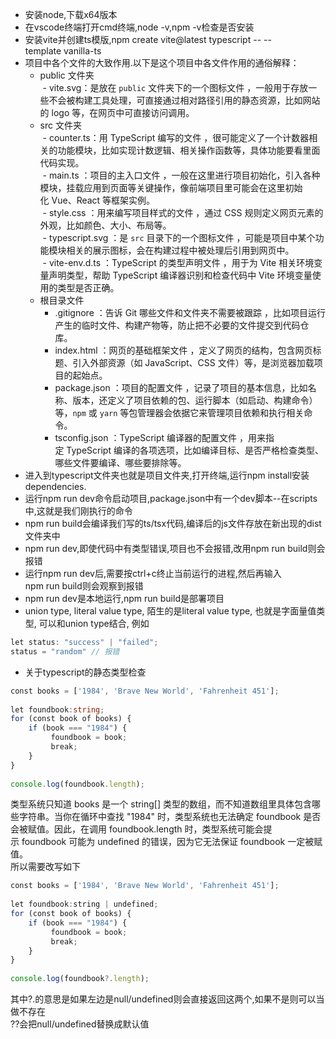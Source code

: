 - 安装node,下载x64版本  
- 在vscode终端打开cmd终端,node -v,npm -v检查是否安装  
- 安装vite并创建ts模版,npm create vite@latest typescript -- --template vanilla-ts  
- 项目中各个文件的大致作用.以下是这个项目中各文件作用的通俗解释：  
	- public 文件夹  
		 - vite.svg：是放在 `public` 文件夹下的一个图标文件 ，一般用于存放一些不会被构建工具处理，可直接通过相对路径引用的静态资源，比如网站的 logo 等，在网页中可直接访问调用。  
	- src 文件夹  
		 - counter.ts：用 TypeScript 编写的文件 ，很可能定义了一个计数器相关的功能模块，比如实现计数逻辑、相关操作函数等，具体功能要看里面代码实现。  
		 - main.ts ：项目的主入口文件 ，一般在这里进行项目初始化，引入各种模块，挂载应用到页面等关键操作，像前端项目里可能会在这里初始化 Vue、React 等框架实例。  
		 - style.css ：用来编写项目样式的文件 ，通过 CSS 规则定义网页元素的外观，比如颜色、大小、布局等。  
		 - typescript.svg ：是 `src` 目录下的一个图标文件 ，可能是项目中某个功能模块相关的展示图标，会在构建过程中被处理后引用到网页中。  
		 - vite-env.d.ts ：TypeScript 的类型声明文件 ，用于为 Vite 相关环境变量声明类型，帮助 TypeScript 编译器识别和检查代码中 Vite 环境变量使用的类型是否正确。  
	- 根目录文件  
		 - .gitignore ：告诉 Git 哪些文件和文件夹不需要被跟踪 ，比如项目运行产生的临时文件、构建产物等，防止把不必要的文件提交到代码仓库。  
		 - index.html ：网页的基础框架文件 ，定义了网页的结构，包含网页标题、引入外部资源（如 JavaScript、CSS 文件）等，是浏览器加载项目的起始点。  
		 - package.json ：项目的配置文件 ，记录了项目的基本信息，比如名称、版本，还定义了项目依赖的包、运行脚本（如启动、构建命令）等，`npm` 或 `yarn` 等包管理器会依据它来管理项目依赖和执行相关命令。  
		 - tsconfig.json ：TypeScript 编译器的配置文件 ，用来指定 TypeScript 编译的各项选项，比如编译目标、是否严格检查类型、哪些文件要编译、哪些要排除等。  
- 进入到typescript文件夹也就是项目文件夹,打开终端,运行npm install安装dependencies.  
- 运行npm run dev命令启动项目,package.json中有一个dev脚本--在scripts中,这就是我们刚执行的命令  
- npm run build会编译我们写的ts/tsx代码,编译后的js文件存放在新出现的dist文件夹中  
- npm run dev,即使代码中有类型错误,项目也不会报错,改用npm run build则会报错  
- 运行npm run dev后,需要按ctrl+c终止当前运行的进程,然后再输入npm run build则会观察到报错 
- npm run dev是本地运行,npm run build是部署项目  
- union type, literal value type, 陌生的是literal value type, 也就是字面量值类型, 可以和union type结合, 例如
```typescript
let status: "success" | "failed";  
status = "random" // 报错  
```

- 关于typescript的静态类型检查  
```typescript
const books = ['1984', 'Brave New World', 'Fahrenheit 451'];  
  
let foundbook:string;  
for (const book of books) {  
    if (book === "1984") {  
         foundbook = book;  
         break;  
    }  
}  
  
console.log(foundbook.length); 
```
类型系统只知道 books 是一个 string[] 类型的数组，而不知道数组里具体包含哪些字符串。当你在循环中查找 "1984" 时，类型系统也无法确定 foundbook 是否会被赋值。因此，在调用 foundbook.length 时，类型系统可能会提示 foundbook 可能为 undefined 的错误，因为它无法保证 foundbook 一定被赋值。  
所以需要改写如下 
```typescript
const books = ['1984', 'Brave New World', 'Fahrenheit 451'];  
  
let foundbook:string | undefined;  
for (const book of books) {  
    if (book === "1984") {  
         foundbook = book;  
         break;  
    }  
}  
  
console.log(foundbook?.length);  
```
其中?.的意思是如果左边是null/undefined则会直接返回这两个,如果不是则可以当做不存在  
??会把null/undefined替换成默认值

